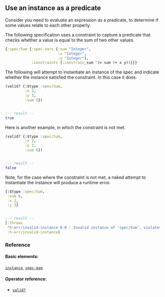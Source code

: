 <!---
  This markdown file was generated. Do not edit.
  -->

## Use an instance as a predicate

Consider you need to evaluate an expression as a predicate, to determine if some values relate to each other properly.

The following specification uses a constraint to capture a predicate that checks whether a value is equal to the sum of two other values.

```clojure
{:spec/Sum {:spec-vars {:sum "Integer",
                        :x "Integer",
                        :y "Integer"},
            :constraints {:constrain_sum '(= sum (+ x y))}}}
```

The following will attempt to instantiate an instance of the spec and indicate whether the instance satisfied the constraint. In this case it does.

```clojure
(valid? {:$type :spec/Sum,
         :x 2,
         :y 3,
         :sum 5})


;-- result --
true
```

Here is another example, in which the constraint is not met.

```clojure
(valid? {:$type :spec/Sum,
         :x 2,
         :y 3,
         :sum 6})


;-- result --
false
```

Note, for the case where the constraint is not met, a naked attempt to instantiate the instance will produce a runtime error.

```clojure
{:$type :spec/Sum,
 :sum 6,
 :x 2,
 :y 3}


;-- result --
[:throws
 "h-err/invalid-instance 0-0 : Invalid instance of 'spec/Sum', violates constraints constrain_sum"
 :h-err/invalid-instance]
```

### Reference

#### Basic elements:

[`instance`](../halite_basic-syntax-reference.md#instance), [`spec-map`](../../halite_spec-syntax-reference.md)

#### Operator reference:

* [`valid?`](../halite_full-reference.md#valid_Q)


